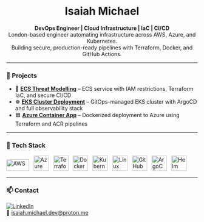 <h1 align="center">Isaiah Michael</h1>
<p align="center">
  <b>DevOps Engineer | Cloud Infrastructure | IaC | CI/CD</b><br>
  London-based engineer automating infrastructure across AWS, Azure, and Kubernetes.<br>
  Building secure, production-ready pipelines with Terraform, Docker, and GitHub Actions.
</p>

---

### 🚀 Projects

- 🔐 [**ECS Threat Modelling**](https://github.com/isaiah1701/ECSThreatModellingProject) – ECS service with IAM restrictions, Terraform IaC, and secure CI/CD
- ☸️ [**EKS Cluster Deployment**](https://github.com/isaiah1701/k8-eks) – GitOps-managed EKS cluster with ArgoCD and full observability stack
- 🟦 [**Azure Container App**](https://github.com/isaiah1701/AzureContainerApp) – Dockerized deployment to Azure using Terraform and ACR pipelines

---

### 🧰 Tech Stack

<p align="left">
  <img src="https://upload.wikimedia.org/wikipedia/commons/9/93/Amazon_Web_Services_Logo.svg" alt="AWS" width="60" height="30"/>
  &nbsp;
  <img src="https://cdn.jsdelivr.net/gh/devicons/devicon/icons/azure/azure-original.svg" alt="Azure" width="40" height="40"/>
  &nbsp;
  <img src="https://cdn.jsdelivr.net/gh/devicons/devicon/icons/terraform/terraform-original.svg" alt="Terraform" width="40" height="40"/>
  &nbsp;
  <img src="https://cdn.jsdelivr.net/gh/devicons/devicon/icons/docker/docker-original.svg" alt="Docker" width="40" height="40"/>
  &nbsp;
  <img src="https://cdn.jsdelivr.net/gh/devicons/devicon/icons/kubernetes/kubernetes-plain.svg" alt="Kubernetes" width="40" height="40"/>
  &nbsp;
  <img src="https://cdn.jsdelivr.net/gh/devicons/devicon/icons/linux/linux-original.svg" alt="Linux" width="40" height="40"/>
  &nbsp;
  <img src="https://cdn.jsdelivr.net/gh/devicons/devicon/icons/github/github-original.svg" alt="GitHub" width="40" height="40"/>
  &nbsp;
  <img src="https://argo-cd.readthedocs.io/en/stable/assets/logo.png" alt="ArgoCD" width="40" height="40"/>
  &nbsp;
  <img src="https://helm.sh/img/helm.svg" alt="Helm" width="40" height="40"/>
</p>



---

### 📫 Contact

[![LinkedIn](https://img.shields.io/badge/LinkedIn-0A66C2?style=flat&logo=linkedin&logoColor=white)](https://www.linkedin.com/in/YOUR-LINK-HERE)  
📧 isaiah.michael.dev@proton.me
